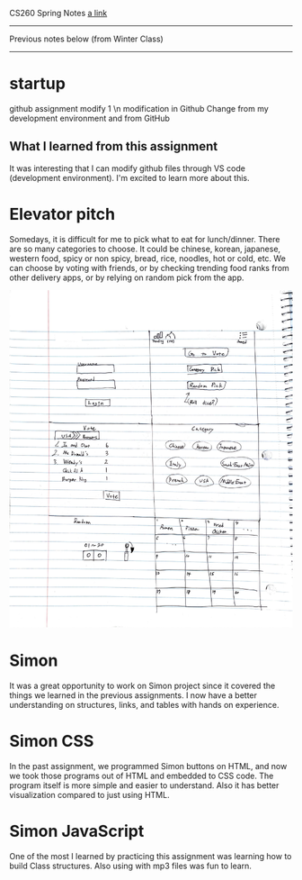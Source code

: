 CS260 Spring Notes
[a link](https://github.com/gwanghong/startup/blob/56910789136784b6247a91ac028732dbc887475c/notes.md)

____________________________________________________
Previous notes below (from Winter Class)
____________________________________________________
# startup
github assignment
modify 1
\n modification in Github
Change from my development environment and from GitHub
  
  ## What I learned from this assignment
  It was interesting that I can modify github files through VS code (development environment). I'm excited to learn more about this.

  # Elevator pitch
  Somedays, it is difficult for me to pick what to eat for lunch/dinner. There are so many categories to choose. It could be 
  chinese, korean, japanese, western food, 
  spicy or non spicy,
  bread, rice, noodles,
  hot or cold, etc.
  We can choose by voting with friends,
  or by checking trending food ranks from other delivery apps,
  or by relying on random pick from the app. 

  ![Alt text](sketch.jpg)

# Simon
It was a great opportunity to work on Simon project since it covered the things we learned in the previous assignments. I now have a better understanding on structures, links, and tables with hands on experience.

# Simon CSS
In the past assignment, we programmed Simon buttons on HTML, and now we took those programs out of HTML and embedded to CSS code. The program itself is more simple and easier to understand. Also it has better visualization compared to just using HTML.

# Simon JavaScript
One of the most I learned by practicing this assignment was learning how to build Class structures. Also using with mp3 files was fun to learn.
